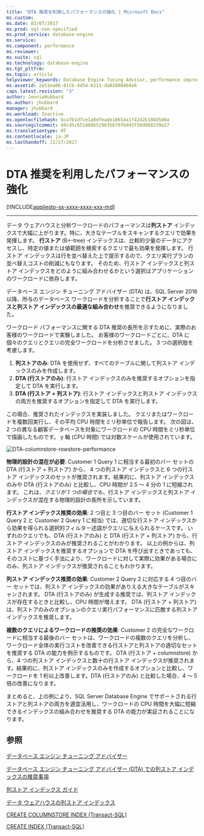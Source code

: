 ```yaml
---
title: "DTA 推奨を利用したパフォーマンスの強化 | Microsoft Docs"
ms.custom: 
ms.date: 03/07/2017
ms.prod: sql-non-specified
ms.prod_service: database-engine
ms.service: 
ms.component: performance
ms.reviewer: 
ms.suite: sql
ms.technology: database-engine
ms.tgt_pltfrm: 
ms.topic: article
helpviewer_keywords: Database Engine Tuning Advisor, performance improvements
ms.assetid: 2e51ea06-81cb-4454-b111-da02808468e6
caps.latest.revision: "3"
author: JennieHubbard
ms.author: jhubbard
manager: jhubbard
ms.workload: Inactive
ms.openlocfilehash: bca7b1d7ce1a0dfeade10654a1f4242b188d5d0a
ms.sourcegitcommit: 44cd5c651488b5296fb679f6d43f50d068339a27
ms.translationtype: HT
ms.contentlocale: ja-JP
ms.lasthandoff: 11/17/2017
---
```

# <a name="performance-improvements-using-dta-recommendations"></a>DTA 推奨を利用したパフォーマンスの強化
[!INCLUDE[appliesto-ss-xxxx-xxxx-xxx-md](../../includes/appliesto-ss-xxxx-xxxx-xxx-md.md)]


---
データ ウェアハウスと分析ワークロードのパフォーマンスは**列ストア** インデックスで大幅に上がります。特に、大きなテーブルをスキャンするクエリで効果を発揮します。 **行ストア** (B+-tree) インデックスは、比較的少量のデータにアクセスし、特定の値または値範囲を検索するクエリで最も効果を発揮します。 行ストア インデックスは行を並べ替えた上で提示するので、クエリ実行プランの並べ替えコストの削減にもなります。 そのため、行ストア インデックスと列ストア インデックスをどのように組み合わせるかという選択はアプリケーションのワークロードに依存します。

データベース エンジン チューニング アドバイザー (DTA) は、SQL Server 2016 以降、所与のデータベース ワークロードを分析することで**行ストア インデックスと列ストア インデックスの最適な組み合わせ**を推奨できるようになりました。 

ワークロード パフォーマンスに関する DTA 推奨の長所を示すために、実際のお客様のワークロードで実験しました。 お客様のワークロードごとに、DTA に個々のクエリとクエリの完全ワークロードを分析させました。 3 つの選択肢を考慮します。
  
  1. **列ストアのみ**: DTA を使用せず、すべてのテーブルに関して列ストア インデックスのみを作成します。 
  2. **DTA (行ストアのみ)**: 行ストア インデックスのみを推奨するオプションを指定して DTA を実行します。
  3. **DTA (行ストア + 列ストア)**: 行ストア インデックスと列ストア インデックスの両方を推奨するオプションを指定して DTA を実行します。  
   
この場合、推奨されたインデックスを実装しました。 クエリまたはワークロードを複数回実行し、その平均 CPU 時間をミリ秒単位で報告します。 次の図は、2 つの異なる顧客データベースを対象にワークロードの CPU 時間をミリ秒単位で描画したものです。 y 軸 (CPU 時間) では対数スケールが使用されています。   


![DTA-columnstore-rowstore-performance](../../relational-databases/performance/media/dta-columnstore-rowstore-performance.gif)



**物理的設計の混在が必要**: Customer 1 Query 1 に相当する最初のバー セットの DTA (行ストア + 列ストア) から、 4 つの列ストア インデックスと 6 つの行ストア インデックスのセットが推奨されます。結果的に、列ストア インデックスのみや DTA (行ストアのみ) と比較し、CPU 時間が 2.5 ～ 4 分の 1 に短縮されます。 これは、*クエリが 1 つの場合でも*、行ストア インデックスと列ストア インデックスが混在する物理的設計の長所を示しています。 

**行ストア インデックス推奨の効果**: 2 つ目と 3 つ目のバー セット (Customer 1 Query 2 と Customer 2 Query 1 に相当) では、適切な行ストア インデックスから効果を得られる選択的フィルター述語がクエリに与えられるケースです。 いずれのクエリでも、DTA (行ストアのみ) と DTA (行ストア + 列ストア) から、行ストア インデックスのみが推奨されることがわかります。 以上の例からは、列ストア インデックスを推奨するオプションで DTA を呼び出すときであっても、そのコストに基づく手法により、ワークロードに対して実際に効果がある場合にのみ、列ストア インデックスが推奨されることもわかります。

**列ストア インデックス推奨の効果**: Customer 2 Query 2 に対応する 4 つ目のバー セットでは、列ストア インデックスの効果がありえる大きなテーブルがスキャンされます。 DTA (行ストアのみ) が生成する推奨では、列ストア インデックスが存在するときと比較し、CPU 時間が増えます。 DTA (行ストア + 列ストア) は、列ストアのみのオプションのクエリ実行パフォーマンスに匹敵する列ストア インデックスを推奨します。

**複数のクエリによるワークロードの推奨の効果**: Customer 2 の完全なワークロードに相当する最後のバー セットは、ワークロードの複数のクエリを分析し、ワークロード全体の実行コストを改善できる行ストアと列ストアの適切なセットを推奨する DTA の能力を例示するものです。 DTA (行ストア + columnstore) から、4 つの列ストア インデックスと数十の行ストア インデックスが推奨されます。結果的に、列ストア インデックスのみを作成するオプションと比較し、ワークロードを 1 桁以上改善します。DTA (行ストアのみ) と比較した場合、4 ～ 5 倍の改善になります。

まとめると、上の例により、SQL Server Database Engine でサポートされる行ストアと列ストアの両方を適宜活用し、ワークロードの CPU 時間を大幅に短縮できるインデックスの組み合わせを推奨する DTA の能力が実証されることになります。 

<a name="see-also"></a>参照
---
[データベース エンジン チューニング アドバイザー](../../relational-databases/performance/database-engine-tuning-advisor.md)

[データベース エンジン チューニング アドバイザー (DTA) での列ストア インデックスの推奨事項](../../relational-databases/performance/columnstore-index-recommendations-in-database-engine-tuning-advisor-dta.md)

[列ストア インデックス ガイド](~/relational-databases/indexes/columnstore-indexes-overview.md)

[データ ウェアハウスの列ストア インデックス](~/relational-databases/indexes/columnstore-indexes-data-warehouse.md)

[CREATE COLUMNSTORE INDEX (Transact-SQL)](../../t-sql/statements/create-columnstore-index-transact-sql.md)

[CREATE INDEX (Transact-SQL)](../../t-sql/statements/create-index-transact-sql.md)



